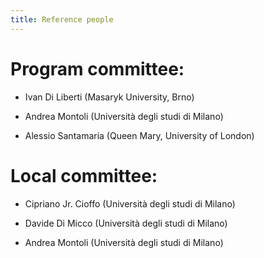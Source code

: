 ```yaml
---
title: Reference people
---
```


# Program committee:
- Ivan Di Liberti (Masaryk University, Brno)

- Andrea Montoli (Università degli studi di Milano)

- Alessio Santamaria (Queen Mary, University of London)

# Local committee:
- Cipriano Jr. Cioffo (Università degli studi di Milano)

- Davide Di Micco (Università degli studi di Milano)

- Andrea Montoli (Università degli studi di Milano)
